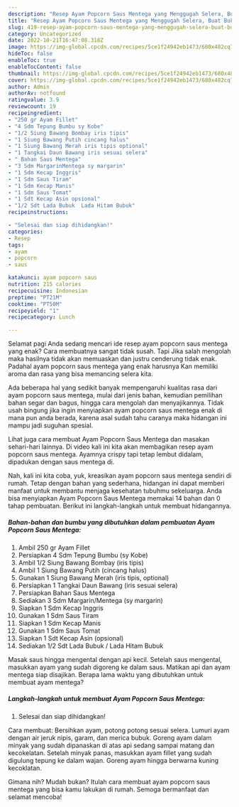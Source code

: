```yaml
---
description: "Resep Ayam Popcorn Saus Mentega yang Menggugah Selera, Buat Buka Puasa}"
title: "Resep Ayam Popcorn Saus Mentega yang Menggugah Selera, Buat Buka Puasa}"
slug: 419-resep-ayam-popcorn-saus-mentega-yang-menggugah-selera-buat-buka-puasa
category: Uncategorized
date: 2022-10-21T16:47:08.318Z
image: https://img-global.cpcdn.com/recipes/5ce1f24942eb1473/680x482cq70/ayam-popcorn-saus-mentega-foto-resep-utama.jpg
hideToc: false
enableToc: true
enableTocContent: false
thumbnail: https://img-global.cpcdn.com/recipes/5ce1f24942eb1473/680x482cq70/ayam-popcorn-saus-mentega-foto-resep-utama.jpg
cover: https://img-global.cpcdn.com/recipes/5ce1f24942eb1473/680x482cq70/ayam-popcorn-saus-mentega-foto-resep-utama.jpg
author: Admin
authorAv: notfound
ratingvalue: 3.9
reviewcount: 19
recipeingredient:
- "250 gr Ayam Fillet"
- "4 Sdm Tepung Bumbu sy Kobe"
- "1/2 Siung Bawang Bombay iris tipis"
- "1 Siung Bawang Putih cincang halus"
- "1 Siung Bawang Merah iris tipis optional"
- "1 Tangkai Daun Bawang iris sesuai selera"
- " Bahan Saus Mentega"
- "3 Sdm MargarinMentega sy margarin"
- "1 Sdm Kecap Inggris"
- "1 Sdm Saus Tiram"
- "1 Sdm Kecap Manis"
- "1 Sdm Saus Tomat"
- "1 Sdt Kecap Asin opsional"
- "1/2 Sdt Lada Bubuk  Lada Hitam Bubuk"
recipeinstructions:

- "Selesai dan siap dihidangkan!"
categories:
- Resep
tags:
- ayam
- popcorn
- saus

katakunci: ayam popcorn saus 
nutrition: 215 calories
recipecuisine: Indonesian
preptime: "PT21M"
cooktime: "PT50M"
recipeyield: "1"
recipecategory: Lunch

---
```



Selamat pagi Anda sedang mencari ide resep ayam popcorn saus mentega yang enak? Cara membuatnya sangat tidak susah. Tapi Jika salah mengolah maka hasilnya tidak akan memuaskan dan justru cenderung tidak enak. Padahal ayam popcorn saus mentega yang enak harusnya Kan memiliki aroma dan rasa yang bisa memancing selera kita.


Ada beberapa hal yang sedikit banyak mempengaruhi kualitas rasa dari ayam popcorn saus mentega, mulai dari jenis bahan, kemudian pemilihan bahan segar dan bagus, hingga cara mengolah dan menyajikannya. Tidak usah bingung jika ingin menyiapkan ayam popcorn saus mentega enak di mana pun anda berada, karena asal sudah tahu caranya maka hidangan ini mampu jadi suguhan spesial.

Lihat juga cara membuat Ayam Popcorn Saus Mentega dan masakan sehari-hari lainnya. Di video kali ini kita akan membagikan resep ayam popcorn saus mentega. Ayamnya crispy tapi tetap lembut didalam, dipadukan dengan saus mentega di.


Nah, kali ini kita coba, yuk, kreasikan ayam popcorn saus mentega sendiri di rumah. Tetap dengan bahan yang sederhana, hidangan ini dapat memberi manfaat untuk membantu menjaga kesehatan tubuhmu sekeluarga. Anda bisa menyiapkan Ayam Popcorn Saus Mentega memakai 14 bahan dan 0 tahap pembuatan. Berikut ini langkah-langkah untuk membuat hidangannya.

<!--inarticleads1-->

##### Bahan-bahan dan bumbu yang dibutuhkan dalam pembuatan Ayam Popcorn Saus Mentega:

1. Ambil 250 gr Ayam Fillet
1. Persiapkan 4 Sdm Tepung Bumbu (sy Kobe)
1. Ambil 1/2 Siung Bawang Bombay (iris tipis)
1. Ambil 1 Siung Bawang Putih (cincang halus)
1. Gunakan 1 Siung Bawang Merah (iris tipis, optional)
1. Persiapkan 1 Tangkai Daun Bawang (iris sesuai selera)
1. Persiapkan  Bahan Saus Mentega
1. Sediakan 3 Sdm Margarin/Mentega (sy margarin)
1. Siapkan 1 Sdm Kecap Inggris
1. Gunakan 1 Sdm Saus Tiram
1. Siapkan 1 Sdm Kecap Manis
1. Gunakan 1 Sdm Saus Tomat
1. Siapkan 1 Sdt Kecap Asin (opsional)
1. Sediakan 1/2 Sdt Lada Bubuk / Lada Hitam Bubuk


Masak saus hingga mengental dengan api kecil. Setelah saus mengental, masukkan ayam yang sudah digoreng ke dalam saus. Matikan api dan ayam mentega siap disajikan. Berapa lama waktu yang dibutuhkan untuk membuat ayam mentega? 

<!--inarticleads2-->

##### Langkah-langkah untuk membuat Ayam Popcorn Saus Mentega:


1. Selesai dan siap dihidangkan!

Cara membuat: Bersihkan ayam, potong potong sesuai selera. Lumuri ayam dengan air jeruk nipis, garam, dan merica bubuk. Goreng ayam dalam minyak yang sudah dipanaskan di atas api sedang sampai matang dan kecokelatan. Setelah minyak panas, masukkan ayam fillet yang sudah digulung tepung ke dalam wajan. Goreng ayam hingga berwarna kuning kecoklatan. 

Gimana nih? Mudah bukan? Itulah cara membuat ayam popcorn saus mentega yang bisa kamu lakukan di rumah. Semoga bermanfaat dan selamat mencoba!
